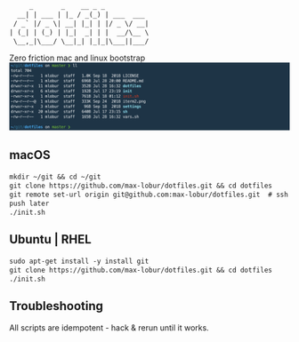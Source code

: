 ```
     _       _    __ _ _           
  __| | ___ | |_ / _(_) | ___  ___ 
 / _` |/ _ \| __| |_| | |/ _ \/ __|
| (_| | (_) | |_|  _| | |  __/\__ \
 \__,_|\___/ \__|_| |_|_|\___||___/

```
Zero friction mac and linux bootstrap
![iterm2](./iterm2.png)

## macOS
```
mkdir ~/git && cd ~/git
git clone https://github.com/max-lobur/dotfiles.git && cd dotfiles
git remote set-url origin git@github.com:max-lobur/dotfiles.git  # ssh push later
./init.sh
```

## Ubuntu | RHEL
```
sudo apt-get install -y install git
git clone https://github.com/max-lobur/dotfiles.git && cd dotfiles
./init.sh
```

## Troubleshooting
All scripts are idempotent - hack & rerun until it works.
